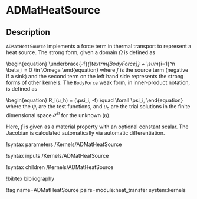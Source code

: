 # ADMatHeatSource

## Description

`ADMatHeatSource` implements a force term in thermal transport to represent a
heat source. The strong form, given a domain $\Omega$ is defined as

\begin{equation}
\underbrace{-f}_{\textrm{BodyForce}} + \sum_{i=1}^n \beta_i = 0 \in \Omega
\end{equation}
where $f$ is the source term (negative if a sink) and the second term on the
left hand side represents the strong forms of other kernels. The `BodyForce`
weak form, in inner-product notation, is defined as

\begin{equation}
R_i(u_h) = (\psi_i, -f) \quad \forall \psi_i,
\end{equation}
where the $\psi_i$ are the test functions, and $u_h$ are the trial solutions in
the finite dimensional space $\mathcal{S}^h$ for the unknown ($u$).

Here, $f$ is given as a material property with an optional constant scalar. The
Jacobian is calculated automatically via automatic differentiation.

!syntax parameters /Kernels/ADMatHeatSource

!syntax inputs /Kernels/ADMatHeatSource

!syntax children /Kernels/ADMatHeatSource

!bibtex bibliography

!tag name=ADMatHeatSource pairs=module:heat_transfer system:kernels
